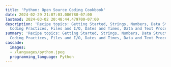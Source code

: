 ```yaml
---
title: 'Python: Open Source Coding Cookbook'
date: 2024-02-29 21:07:03.006780-07:00
lastmod: 2024-03-02 20:48:44.479700-07:00
description: 'Recipe topics: Getting Started, Strings, Numbers, Data Structures, Good
  Coding Practices, Files and I/O, Dates and Times, Data and Text Processing,…'
summary: 'Recipe topics: Getting Started, Strings, Numbers, Data Structures, Good
  Coding Practices, Files and I/O, Dates and Times, Data and Text Processing,…'
cascade:
  images:
  - /languages/python.jpeg
  programming_language: Python
---
```


